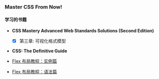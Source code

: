 ### Master CSS From Now!

#### 学习的书籍
+ **CSS Mastery Advanced Web Standards Solutions (Second Edition)**
    - [x] 第三章: 可视化格式模型
+ **CSS: The Definitive Guide**

+ [Flex 布局教程：实例篇](http://www.ruanyifeng.com/blog/2015/07/flex-examples.html?bsh_bid=683103006)
+ [Flex 布局教程：语法篇](http://www.ruanyifeng.com/blog/2015/07/flex-grammar.html)
